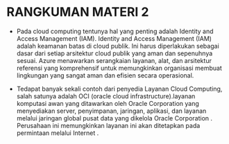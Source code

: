 # RANGKUMAN MATERI 2

- Pada cloud computing tentunya hal yang penting adalah Identity and Access Management (IAM).
Identity and Access Management (IAM) adalah keamanan batas di cloud publik. Ini harus diperlakukan sebagai dasar dari setiap arsitektur cloud publik yang aman dan sepenuhnya sesuai. Azure menawarkan serangkaian layanan, alat, dan arsitektur referensi yang komprehensif untuk memungkinkan organisasi membuat lingkungan yang sangat aman dan efisien secara operasional.

- Tedapat banyak sekali contoh dari penyedia Layanan Cloud Computing, salah satunya adalah OCI (oracle cloud infrastructure).layanan komputasi awan yang  ditawarkan oleh  Oracle Corporation yang  menyediakan server, penyimpanan, jaringan, aplikasi, dan layanan melalui jaringan global pusat data yang dikelola Oracle Corporation  . Perusahaan ini memungkinkan layanan ini akan ditetapkan  pada permintaan melalui  Internet .
